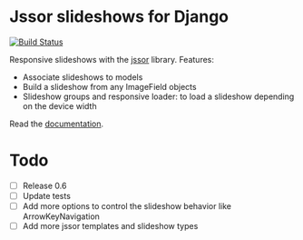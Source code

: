 # Jssor slideshows for Django

[![Build Status](https://travis-ci.org/synw/django-jssor.svg?branch=master)](https://travis-ci.org/synw/django-jssor)

Responsive slideshows with the [jssor](http://jssor.com/) library. Features:

- Associate slideshows to models
- Build a slideshow from any ImageField objects
- Slideshow groups and responsive loader: to load a slideshow depending on the device width

Read the [documentation](http://django-jssor.readthedocs.io/en/latest/).

# Todo

- [ ] Release 0.6
- [ ] Update tests
- [ ] Add more options to control the slideshow behavior like ArrowKeyNavigation
- [ ] Add more jssor templates and slideshow types

